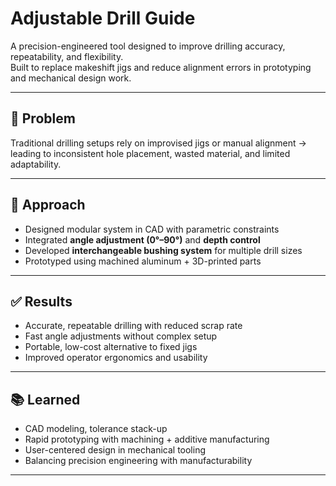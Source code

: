# Adjustable Drill Guide

A precision-engineered tool designed to improve drilling accuracy, repeatability, and flexibility.  
Built to replace makeshift jigs and reduce alignment errors in prototyping and mechanical design work.

---

## 🔧 Problem
Traditional drilling setups rely on improvised jigs or manual alignment → leading to inconsistent hole placement, wasted material, and limited adaptability.

---

## 🚀 Approach
- Designed modular system in CAD with parametric constraints  
- Integrated **angle adjustment (0°–90°)** and **depth control**  
- Developed **interchangeable bushing system** for multiple drill sizes    
- Prototyped using machined aluminum + 3D-printed parts  

---

## ✅ Results
- Accurate, repeatable drilling with reduced scrap rate  
- Fast angle adjustments without complex setup  
- Portable, low-cost alternative to fixed jigs  
- Improved operator ergonomics and usability  

---

## 📚 Learned
- CAD modeling, tolerance stack-up
- Rapid prototyping with machining + additive manufacturing  
- User-centered design in mechanical tooling  
- Balancing precision engineering with manufacturability  

---
